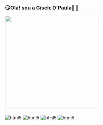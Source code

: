 ### 😏Olá! sou a Gisele D'Paula🤜🤛

<div aling="center">
<img src="https://user-images.githubusercontent.com/126036479/220813025-3d497b67-05bc-47eb-ae58-79d00d06ee02.PNG" width="300px" />
</div>



                                     
<div style="display: inline_block"><br/>
<img align="center" alt="html5" src="https://img.shields.io/badge/HTML-239120?style=for-the-badge&logo=html5&logoColor=white" />
<img align="center" alt="html5" src="https://img.shields.io/badge/JavaScript-F7DF1E?style=for-the-badge&logo=javascript&logoColor=black" />
<img align="center" alt="html5" src="https://img.shields.io/badge/CSS-239120?&style=for-the-badge&logo=css3&logoColor=white" />
<img align="center" alt="html5" src="https://img.shields.io/badge/PHP-777BB4?style=for-the-badge&logo=php&logoColor=white" />
</div>
